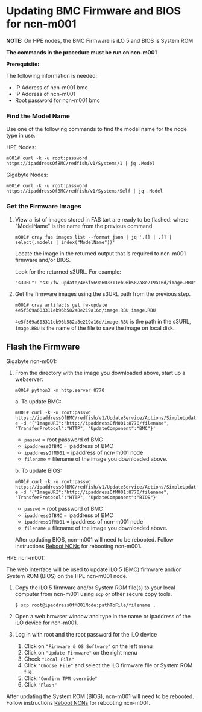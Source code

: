 # Updating BMC Firmware and BIOS for ncn-m001

**NOTE:** On HPE nodes, the BMC Firmware is iLO 5 and BIOS is System ROM

**The commands in the procedure must be run on ncn-m001**

**Prerequisite:**

The following information is needed:
* IP Address of ncn-m001 bmc
* IP Address of ncn-m001
* Root password for ncn-m001 bmc

### Find the Model Name
Use one of the following commands to find the model name for the node type in use.

HPE Nodes:

  `m001# curl -k -u root:password https://ipaddressOfBMC/redfish/v1/Systems/1 | jq .Model`

Gigabyte Nodes:

  `m001# curl -k -u root:password https://ipaddressOfBMC/redfish/v1/Systems/Self | jq .Model`

### Get the Firmware Images
1. View a list of images stored in FAS tart are ready to be flashed:
    where "ModelName" is the name from the previous command

    `m001# cray fas images list --format json | jq '.[] | .[] | select(.models | index("ModelName"))'`

    Locate the image in the returned output that is required to ncn-m001 firmware and/or BIOS.

    Look for the returned s3URL. For example:

    `"s3URL": "s3:/fw-update/4e5f569a603311eb96b582a8e219a16d/image.RBU"`

2. Get the firmware images using the s3URL path from the previous step.

    `m001# cray artifacts get fw-update 4e5f569a603311eb96b582a8e219a16d/image.RBU image.RBU`

    `4e5f569a603311eb96b582a8e219a16d/image.RBU` is the path in the s3URL, `image.RBU` is the name of the file to save the image on local disk.

## Flash the Firmware

Gigabyte ncn-m001:

1. From the directory with the image you downloaded above, start up a webserver:

    `m001# python3 -m http.server 8770`

    a. To update BMC:

    `m001# curl -k -u root:passwd https://ipaddressOfBMC/redfish/v1/UpdateService/Actions/SimpleUpdate -d '{"ImageURI":"http://ipaddressOfM001:8770/filename", "TransferProtocol":"HTTP", "UpdateComponent":"BMC"}'`

    * `passwd` = root password of BMC
    * `ipaddressOfBMC` = ipaddress of BMC
    * `ipaddressOfM001` = ipaddress of ncn-m001 node
    * `filename` = filename of the image you downloaded above.

    b. To update BIOS:

    `m001# curl -k -u root:passwd https://ipaddressOfBMC/redfish/v1/UpdateService/Actions/SimpleUpdate -d '{"ImageURI":"http://ipaddressOfM001:8770/filename", "TransferProtocol":"HTTP", "UpdateComponent":"BIOS"}'`


    * `passwd` = root password of BMC
    * `ipaddressOfBMC` = ipaddress of BMC
    * `ipaddressOfM001` = ipaddress of ncn-m001 node
    * `filename` = filename of the image you downloaded above.

    After updating BIOS, ncn-m001 will need to be rebooted. Follow instructions [Reboot NCNs](../node_management/Reboot_NCNs.md) for rebooting ncn-m001.

HPE ncn-m001:

The web interface will be used to update iLO 5 (BMC) firmware and/or System ROM (BIOS) on the HPE ncn-m001 node.

1. Copy the iLO 5 firmware and/or System ROM file(s) to your local computer from ncn-m001 using `scp` or other secure copy tools.

    `$ scp root@ipaddressOfM001Node:pathToFile/filename .`

2. Open a web browser window and type in the name or ipaddress of the iLO device for ncn-m001.

3. Log in with root and the root password for the iLO device

    1. Click on `"Firmware & OS Software"` on the left menu
    2. Click on `"Update Firmware"` on the right menu
    3. Check `"Local File"`
    4. Click `"Choose File"` and select the iLO firmware file or System ROM file
    5. Click `"Confirm TPM override"`
    6. Click `"Flash"`

  After updating the System ROM (BIOS), ncn-m001 will need to be rebooted. Follow instructions [Reboot NCNs](../node_management/Reboot_NCNs.md) for rebooting ncn-m001.
